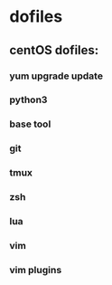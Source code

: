 # dofiles

## centOS dofiles:

### yum upgrade update

### python3

### base tool

### git

### tmux

### zsh

### lua

### vim

### vim plugins